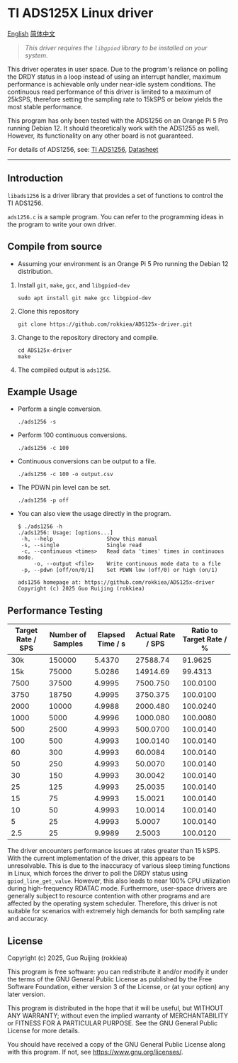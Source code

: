 # TI ADS125X Linux driver

[English](./README.md) [简体中文](./README-zh.md)

> *This driver requires the `libgpiod` library to be installed on your system.*

This driver operates in user space. Due to the program's reliance on polling the DRDY status in a loop instead of using an interrupt handler, maximum performance is achievable only under near-idle system conditions. The continuous read performance of this driver is limited to a maximum of 25kSPS, therefore setting the sampling rate to 15kSPS or below yields the most stable performance.


This program has only been tested with the ADS1256 on an Orange Pi 5 Pro running Debian 12. It should theoretically work with the ADS1255 as well. However, its functionality on any other board is not guaranteed.

For details of ADS1256, see: [TI ADS1256](https://www.ti.com/product/ADS1256), [Datasheet](https://www.ti.com/lit/gpn/ads1256)

---

## Introduction

`libads1256` is a driver library that provides a set of functions to control the TI ADS1256.

`ads1256.c` is a sample program. You can refer to the programming ideas in the program to write your own driver.

## Compile from source

* Assuming your environment is an Orange Pi 5 Pro running the Debian 12 distribution.

1. Install `git`, `make`, `gcc`, and `libgpiod-dev`
    
    `sudo apt install git make gcc libgpiod-dev`

2. Clone this repository

    `git clone https://github.com/rokkiea/ADS125x-driver.git`

3. Change to the repository directory and compile.

    ```shell
    cd ADS125x-driver
    make
    ```

4. The compiled output is `ads1256`.

## Example Usage

- Perform a single conversion.

    `./ads1256 -s`

- Perform 100 continuous conversions.

    `./ads1256 -c 100`

- Continuous conversions can be output to a file.

    `./ads1256 -c 100 -o output.csv`

- The PDWN pin level can be set.

    `./ads1256 -p off`

- You can also view the usage directly in the program.

    ```TEXT
    $ ./ads1256 -h
    ./ads1256: Usage: [options...]
     -h, --help                 Show this manual
     -s, --single               Single read
     -c, --continuous <times>   Read data 'times' times in continuous mode.
         -o, --output <file>    Write continuous mode data to a file
     -p, --pdwn [off/on/0/1]    Set PDWN low (off/0) or high (on/1)

    ads1256 homepage at: https://github.com/rokkiea/ADS125x-driver
    Copyright (c) 2025 Guo Ruijing (rokkiea)
    ```

## Performance Testing

| Target Rate / SPS | Number of Samples | Elapsed Time / s | Actual Rate / SPS | Ratio to Target Rate / % |
| -------- | ------ | ------ | -------- | --------- |
| 30k      | 150000 | 5.4370 | 27588.74 | 91.9625   |
| 15k      | 75000  | 5.0286 | 14914.69 | 99.4313   |
| 7500     | 37500  | 4.9995 | 7500.750 | 100.0100  |
| 3750     | 18750  | 4.9995 | 3750.375 | 100.0100  |
| 2000     | 10000  | 4.9988 | 2000.480 | 100.0240  |
| 1000     | 5000   | 4.9996 | 1000.080 | 100.0080  |
| 500      | 2500   | 4.9993 | 500.0700 | 100.0140  |
| 100      | 500    | 4.9993 | 100.0140 | 100.0140  |
| 60       | 300    | 4.9993 | 60.0084  | 100.0140  |
| 50       | 250    | 4.9993 | 50.0070  | 100.0140  |
| 30       | 150    | 4.9993 | 30.0042  | 100.0140  |
| 25       | 125    | 4.9993 | 25.0035  | 100.0140  |
| 15       | 75     | 4.9993 | 15.0021  | 100.0140  |
| 10       | 50     | 4.9993 | 10.0014  | 100.0140  |
| 5        | 25     | 4.9993 | 5.0007   | 100.0140  |
| 2.5      | 25     | 9.9989 | 2.5003   | 100.0120  |

The driver encounters performance issues at rates greater than 15 kSPS. With the current implementation of the driver, this appears to be unresolvable. This is due to the inaccuracy of various sleep timing functions in Linux, which forces the driver to poll the DRDY status using `gpiod_line_get_value`. However, this also leads to near 100% CPU utilization during high-frequency RDATAC mode. Furthermore, user-space drivers are generally subject to resource contention with other programs and are affected by the operating system scheduler. Therefore, this driver is not suitable for scenarios with extremely high demands for both sampling rate and accuracy.

## License

Copyright (c) 2025, Guo Ruijing (rokkiea)

This program is free software: you can redistribute it and/or modify
it under the terms of the GNU General Public License as published by
the Free Software Foundation, either version 3 of the License, or
(at your option) any later version.

This program is distributed in the hope that it will be useful,
but WITHOUT ANY WARRANTY; without even the implied warranty of
MERCHANTABILITY or FITNESS FOR A PARTICULAR PURPOSE.  See the
GNU General Public License for more details.

You should have received a copy of the GNU General Public License
along with this program.  If not, see <https://www.gnu.org/licenses/>.
